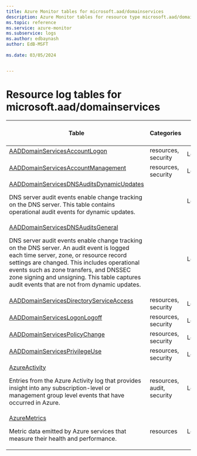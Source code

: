 ```yaml
---
title: Azure Monitor tables for microsoft.aad/domainservices
description: Azure Monitor tables for resource type microsoft.aad/domainservices
ms.topic: reference
ms.service: azure-monitor
ms.subservice: logs
ms.author: edbaynash
author: EdB-MSFT
   
ms.date: 03/05/2024


---
```


# Resource log tables for microsoft.aad/domainservices  


| Table | Categories | Solutions|[Supports basic log plan](/azure/azure-monitor/logs/basic-logs-configure?tabs=portal-1#compare-the-basic-and-analytics-log-data-plans)| Queries|
|---|---|---|---|---|
| [AADDomainServicesAccountLogon](/azure/azure-monitor/reference/tables/AADDomainServicesAccountLogon)<p> | resources, security | LogManagement | No| [Yes](/azure/azure-monitor/reference/queries/aaddomainservicesaccountlogon)|
| [AADDomainServicesAccountManagement](/azure/azure-monitor/reference/tables/AADDomainServicesAccountManagement)<p> | resources, security | LogManagement | No| [Yes](/azure/azure-monitor/reference/queries/aaddomainservicesaccountmanagement)|
| [AADDomainServicesDNSAuditsDynamicUpdates](/azure/azure-monitor/reference/tables/AADDomainServicesDNSAuditsDynamicUpdates)<p>DNS server audit events enable change tracking on the DNS server. This table contains operational audit events for dynamic updates. |  | LogManagement | Yes| -|
| [AADDomainServicesDNSAuditsGeneral](/azure/azure-monitor/reference/tables/AADDomainServicesDNSAuditsGeneral)<p>DNS server audit events enable change tracking on the DNS server. An audit event is logged each time server, zone, or resource record settings are changed. This includes operational events such as zone transfers, and DNSSEC zone signing and unsigning.  This table captures audit events that are not from dynamic updates. |  | LogManagement | Yes| -|
| [AADDomainServicesDirectoryServiceAccess](/azure/azure-monitor/reference/tables/AADDomainServicesDirectoryServiceAccess)<p> | resources, security | LogManagement | No| [Yes](/azure/azure-monitor/reference/queries/aaddomainservicesdirectoryserviceaccess)|
| [AADDomainServicesLogonLogoff](/azure/azure-monitor/reference/tables/AADDomainServicesLogonLogoff)<p> | resources, security | LogManagement | No| [Yes](/azure/azure-monitor/reference/queries/aaddomainserviceslogonlogoff)|
| [AADDomainServicesPolicyChange](/azure/azure-monitor/reference/tables/AADDomainServicesPolicyChange)<p> | resources, security | LogManagement | No| [Yes](/azure/azure-monitor/reference/queries/aaddomainservicespolicychange)|
| [AADDomainServicesPrivilegeUse](/azure/azure-monitor/reference/tables/AADDomainServicesPrivilegeUse)<p> | resources, security | LogManagement | No| [Yes](/azure/azure-monitor/reference/queries/aaddomainservicesprivilegeuse)|
| [AzureActivity](/azure/azure-monitor/reference/tables/AzureActivity)<p>Entries from the Azure Activity log that provides insight into any subscription-level or management group level events that have occurred in Azure. | resources, audit, security | LogManagement | No| [Yes](/azure/azure-monitor/reference/queries/azureactivity)|
| [AzureMetrics](/azure/azure-monitor/reference/tables/AzureMetrics)<p>Metric data emitted by Azure services that measure their health and performance. | resources | LogManagement | No| [Yes](/azure/azure-monitor/reference/queries/azuremetrics)|

